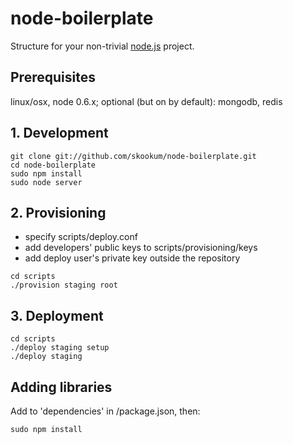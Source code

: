 # node-boilerplate
      
  Structure for your non-trivial [node.js](http://nodejs.org) project.

## Prerequisites

  linux/osx, node 0.6.x; optional (but on by default): mongodb, redis

## 1. Development

  ```shell
  git clone git://github.com/skookum/node-boilerplate.git
  cd node-boilerplate
  sudo npm install
  sudo node server
  ```

## 2. Provisioning

  - specify scripts/deploy.conf
  - add developers' public keys to scripts/provisioning/keys
  - add deploy user's private key outside the repository
  ```
  cd scripts
  ./provision staging root
  ```

## 3. Deployment

  ```
  cd scripts
  ./deploy staging setup
  ./deploy staging
  ```

## Adding libraries

  Add to 'dependencies' in /package.json, then:
  
  ```shell
  sudo npm install
  ```